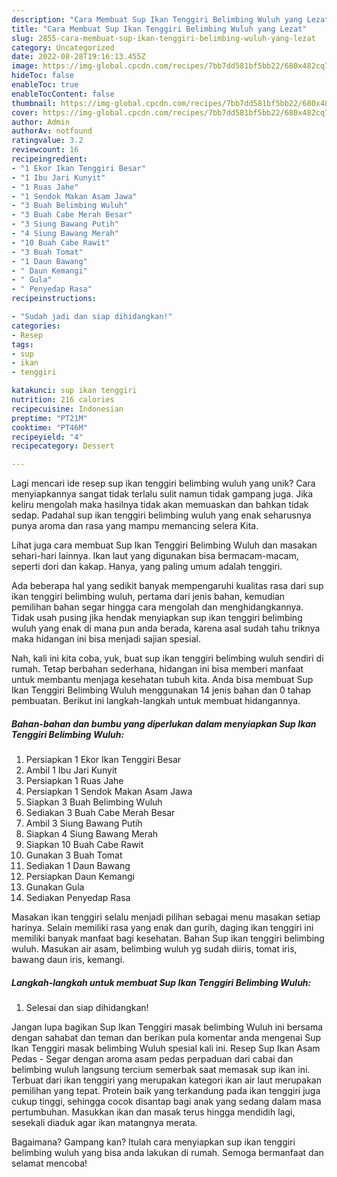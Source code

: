 ```yaml
---
description: "Cara Membuat Sup Ikan Tenggiri Belimbing Wuluh yang Lezat"
title: "Cara Membuat Sup Ikan Tenggiri Belimbing Wuluh yang Lezat"
slug: 2855-cara-membuat-sup-ikan-tenggiri-belimbing-wuluh-yang-lezat
category: Uncategorized
date: 2022-08-28T19:16:13.455Z
image: https://img-global.cpcdn.com/recipes/7bb7dd581bf5bb22/680x482cq70/sup-ikan-tenggiri-belimbing-wuluh-foto-resep-utama.jpg
hideToc: false
enableToc: true
enableTocContent: false
thumbnail: https://img-global.cpcdn.com/recipes/7bb7dd581bf5bb22/680x482cq70/sup-ikan-tenggiri-belimbing-wuluh-foto-resep-utama.jpg
cover: https://img-global.cpcdn.com/recipes/7bb7dd581bf5bb22/680x482cq70/sup-ikan-tenggiri-belimbing-wuluh-foto-resep-utama.jpg
author: Admin
authorAv: notfound
ratingvalue: 3.2
reviewcount: 16
recipeingredient:
- "1 Ekor Ikan Tenggiri Besar"
- "1 Ibu Jari Kunyit"
- "1 Ruas Jahe"
- "1 Sendok Makan Asam Jawa"
- "3 Buah Belimbing Wuluh"
- "3 Buah Cabe Merah Besar"
- "3 Siung Bawang Putih"
- "4 Siung Bawang Merah"
- "10 Buah Cabe Rawit"
- "3 Buah Tomat"
- "1 Daun Bawang"
- " Daun Kemangi"
- " Gula"
- " Penyedap Rasa"
recipeinstructions:

- "Sudah jadi dan siap dihidangkan!"
categories:
- Resep
tags:
- sup
- ikan
- tenggiri

katakunci: sup ikan tenggiri 
nutrition: 216 calories
recipecuisine: Indonesian
preptime: "PT21M"
cooktime: "PT46M"
recipeyield: "4"
recipecategory: Dessert

---
```





Lagi mencari ide resep sup ikan tenggiri belimbing wuluh yang unik? Cara menyiapkannya sangat tidak terlalu sulit namun tidak gampang juga. Jika keliru mengolah maka hasilnya tidak akan memuaskan dan bahkan tidak sedap. Padahal sup ikan tenggiri belimbing wuluh yang enak seharusnya punya aroma dan rasa yang mampu memancing selera Kita.





Lihat juga cara membuat Sup Ikan Tenggiri Belimbing Wuluh dan masakan sehari-hari lainnya. Ikan laut yang digunakan bisa bermacam-macam, seperti dori dan kakap. Hanya, yang paling umum adalah tenggiri.

Ada beberapa hal yang sedikit banyak mempengaruhi kualitas rasa dari sup ikan tenggiri belimbing wuluh, pertama dari jenis bahan, kemudian pemilihan bahan segar hingga cara mengolah dan menghidangkannya. Tidak usah pusing jika hendak menyiapkan sup ikan tenggiri belimbing wuluh yang enak di mana pun anda berada, karena asal sudah tahu triknya maka hidangan ini bisa menjadi sajian spesial.






Nah, kali ini kita coba, yuk, buat sup ikan tenggiri belimbing wuluh sendiri di rumah. Tetap berbahan sederhana, hidangan ini bisa memberi manfaat untuk membantu menjaga kesehatan tubuh kita. Anda bisa membuat Sup Ikan Tenggiri Belimbing Wuluh menggunakan 14 jenis bahan dan 0 tahap pembuatan. Berikut ini langkah-langkah untuk membuat hidangannya.

<!--inarticleads1-->

##### Bahan-bahan dan bumbu yang diperlukan dalam menyiapkan Sup Ikan Tenggiri Belimbing Wuluh:

1. Persiapkan 1 Ekor Ikan Tenggiri Besar
1. Ambil 1 Ibu Jari Kunyit
1. Persiapkan 1 Ruas Jahe
1. Persiapkan 1 Sendok Makan Asam Jawa
1. Siapkan 3 Buah Belimbing Wuluh
1. Sediakan 3 Buah Cabe Merah Besar
1. Ambil 3 Siung Bawang Putih
1. Siapkan 4 Siung Bawang Merah
1. Siapkan 10 Buah Cabe Rawit
1. Gunakan 3 Buah Tomat
1. Sediakan 1 Daun Bawang
1. Persiapkan  Daun Kemangi
1. Gunakan  Gula
1. Sediakan  Penyedap Rasa


Masakan ikan tenggiri selalu menjadi pilihan sebagai menu masakan setiap harinya. Selain memiliki rasa yang enak dan gurih, daging ikan tenggiri ini memiliki banyak manfaat bagi kesehatan. Bahan Sup ikan tenggiri belimbing wuluh. Masukan air asam, belimbing wuluh yg sudah diiris, tomat iris, bawang daun iris, kemangi. 

<!--inarticleads2-->

##### Langkah-langkah untuk membuat Sup Ikan Tenggiri Belimbing Wuluh:


1. Selesai dan siap dihidangkan!

Jangan lupa bagikan Sup Ikan Tenggiri masak belimbing Wuluh ini bersama dengan sahabat dan teman dan berikan pula komentar anda mengenai Sup Ikan Tenggiri masak belimbing Wuluh spesial kali ini. Resep Sup Ikan Asam Pedas - Segar dengan aroma asam pedas perpaduan dari cabai dan belimbing wuluh langsung tercium semerbak saat memasak sup ikan ini. Terbuat dari ikan tenggiri yang merupakan kategori ikan air laut merupakan pemilihan yang tepat. Protein baik yang terkandung pada ikan tenggiri juga cukup tinggi, sehingga cocok disantap bagi anak yang sedang dalam masa pertumbuhan. Masukkan ikan dan masak terus hingga mendidih lagi, sesekali diaduk agar ikan matangnya merata. 

Bagaimana? Gampang kan? Itulah cara menyiapkan sup ikan tenggiri belimbing wuluh yang bisa anda lakukan di rumah. Semoga bermanfaat dan selamat mencoba!
